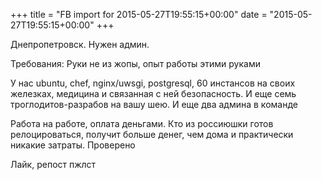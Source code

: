 +++
title = "FB import for 2015-05-27T19:55:15+00:00"
date = "2015-05-27T19:55:15+00:00"
+++

Днепропетровск. Нужен админ. 

Требования: Руки не из жопы, опыт работы этими руками

У нас ubuntu, chef, nginx/uwsgi, postgresql, 60 инстансов на своих железках, медицина и связанная с ней безопасность. И еще семь троглодитов-разрабов на вашу шею. И еще два админа в команде

Работа на работе, оплата деньгами. Кто из россиюшки готов релоцироваться, получит больше денег, чем дома и практически никакие затраты. Проверено

Лайк, репост пжлст



